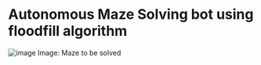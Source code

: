 # Autonomous Maze Solving bot using floodfill algorithm
![image](https://user-images.githubusercontent.com/42915838/163500264-b1647f14-d509-43ef-89e5-104237c80cbe.png)
Image: Maze to be solved
